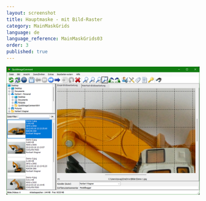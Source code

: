 ```yaml
---
layout: screenshot
title: Hauptmaske - mit Bild-Raster
category: MainMaskGrids
language: de
language_reference: MainMaskGrids03
order: 3
published: true
---
```

<img src="https://raw.githubusercontent.com/QuickImageComment/QuickImageComment/main/UserManual/images/Deutsch-prg/FormQuickImageComment-grid-2.png">
